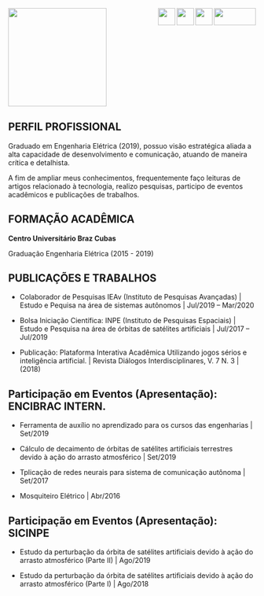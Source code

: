 
<!DOCTYPE html>
<html>
<head style="background-color:LightGray;">
<img align="left" width="200" height="200" src="https://avatars2.githubusercontent.com/u/59963253?s=460&amp;u=7323bedc1340e20783e611ce1f8061503281255f&amp;v=4">
</head>
<body> 
<!--
<h1>Rodolfo Lyu Shimotsu</h1>
<p>This is a paragraph.</p>
-->
<a href="mailto:rodolfoshimotsu@gmail.com?subject=contato_curriculo">
  <img align="right" width="85" height="35" src="https://ssl.gstatic.com/ui/v1/icons/mail/rfr/logo_gmail_lockup_default_1x.png"><a/>
  
<a href="https://www.facebook.com/slyu89/">
  <img align="right" width="35" height="35" src="https://facebookbrand.com/wp-content/uploads/2019/04/f_logo_RGB-Hex-Blue_512.png?w=512&amp;h=512"><a/>
  
<a href="https://www.linkedin.com/in/rodolfo-lyu-shimotsu-127860179/">
  <img align="right" width="35" height="35" src="https://content.linkedin.com/content/dam/me/business/en-us/amp/brand-site/v2/bg/LI-Bug.svg.original.svg"><a/>

<a href="https://github.com/shimotsulyu">
  <img align="right" width="35" height="35" src="https://github.githubassets.com/images/modules/logos_page/GitHub-Mark.png"><a/>
<br clear="both"/>
</body>
</html>
<!--
<img align="left" width="200" height="200" src="https://avatars2.githubusercontent.com/u/59963253?s=460&amp;u=7323bedc1340e20783e611ce1f8061503281255f&amp;v=4">
-->


## PERFIL PROFISSIONAL
Graduado em Engenharia Elétrica (2019), possuo visão estratégica aliada a alta capacidade de desenvolvimento e comunicação, atuando de maneira crítica e detalhista.

A fim de ampliar meus conhecimentos, frequentemente faço leituras de artigos relacionado à tecnologia, realizo pesquisas, participo de eventos acadêmicos e publicações de trabalhos.

## FORMAÇÃO ACADÊMICA
**Centro Universitário Braz Cubas**

Graduação Engenharia Elétrica (2015 - 2019)

## PUBLICAÇÕES E TRABALHOS
- Colaborador de Pesquisas IEAv (Instituto de Pesquisas Avançadas) | Estudo e Pequisa na área de sistemas autônomos | Jul/2019 – Mar/2020

- Bolsa Iniciação Científica: INPE (Instituto de Pesquisas Espaciais) | Estudo e Pesquisa na área de órbitas de satélites artificiais | Jul/2017 – Jul/2019

- Publicação: Plataforma Interativa Acadêmica Utilizando jogos sérios e inteligência artificial. | Revista Diálogos Interdisciplinares, V. 7 N. 3 | (2018)

## Participação em Eventos (Apresentação): ENCIBRAC INTERN.
- Ferramenta de auxílio no aprendizado para os cursos das engenharias | Set/2019

- Cálculo de decaimento de órbitas de satélites artificiais terrestres devido à ação do arrasto atmosférico | Set/2019

- Tplicação de redes neurais para sistema de comunicação autônoma | Set/2017

- Mosquiteiro Elétrico | Abr/2016

## Participação em Eventos (Apresentação): SICINPE
- Estudo da perturbação da órbita de satélites artificiais devido à ação do arrasto atmosférico (Parte II) | Ago/2019

- Estudo da perturbação da órbita de satélites artificiais devido à ação do arrasto atmosférico (Parte I) | Ago/2018

